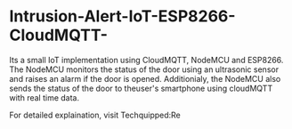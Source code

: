 # Intrusion-Alert-IoT-ESP8266-CloudMQTT-

Its a small IoT implementation using CloudMQTT, NodeMCU and ESP8266.
The NodeMCU monitors the status of the door using an ultrasonic sensor and raises an alarm if the door is opened. Additionialy, the NodeMCU 
also sends the status of the door to theuser's smartphone using cloudMQTT with real time data.

For detailed explaination, visit Techquipped:Re
